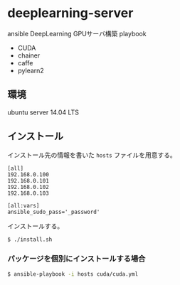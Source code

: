 # deeplearning-server
ansible DeepLearning GPUサーバ構築 playbook

- CUDA
- chainer
- caffe
- pylearn2

## 環境
ubuntu server 14.04 LTS

## インストール
インストール先の情報を書いた `hosts` ファイルを用意する。

```
[all]
192.168.0.100
192.168.0.101
192.168.0.102
192.168.0.103

[all:vars]
ansible_sudo_pass='_password'
```

インストールする。

```sh
$ ./install.sh
```

### パッケージを個別にインストールする場合

```sh
$ ansible-playbook -i hosts cuda/cuda.yml
```

